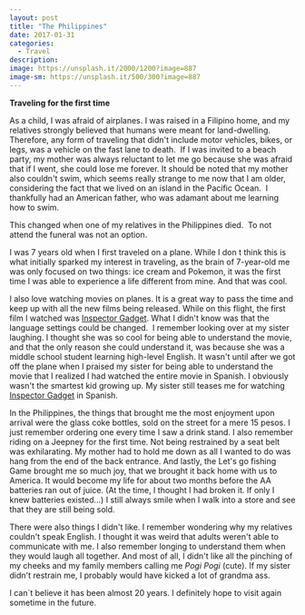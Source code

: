 ```yaml
---
layout: post
title: "The Philippines"
date: 2017-01-31
categories:
  - Travel
description: 
image: https://unsplash.it/2000/1200?image=887
image-sm: https://unsplash.it/500/300?image=887
---
```


<strong> Traveling for the first time </strong>

As a child, I was afraid of airplanes. I was raised in a Filipino home, and my relatives strongly believed that humans were meant for land-dwelling. Therefore, any form of traveling that didn't include motor vehicles, bikes, or legs, was a vehicle on the fast lane to death.  If I was invited to a beach party, my mother was always reluctant to let me go because she was afraid that if I went, she could lose me forever. It should be noted that my mother also couldn't swim, which seems really strange to me now that I am older, considering the fact that we lived on an island in the Pacific Ocean.  I thankfully had an American father, who was adamant about me learning how to swim.

This changed when one of my relatives in the Philippines died.  To not attend the funeral was not an option.

I was 7 years old when I first traveled on a plane. While I don t think this is what initially sparked my interest in traveling, as the brain of 7-year-old me was only focused on two things: ice cream and Pokemon, it was the first time I was able to experience a life different from mine. And that was cool.

I also love watching movies on planes. It is a great way to pass the time and keep up with all the new films being released. While on this flight, the first film I watched was <span style="text-decoration:underline;">Inspector Gadget</span>. What I didn't know was that the language settings could be changed.  I remember looking over at my sister laughing. I thought she was so cool for being able to understand the movie, and that the only reason she could understand it, was because she was a middle school student learning high-level English. It wasn't until after we got off the plane when I praised my sister for being able to understand the movie that I realized I had watched the entire movie in Spanish. I obviously wasn't the smartest kid growing up. My sister still teases me for watching <span style="text-decoration:underline;">Inspector Gadget</span> in Spanish.

In the Philippines, the things that brought me the most enjoyment upon arrival were the glass coke bottles, sold on the street for a mere 15 pesos. I just remember ordering one every time I saw a drink stand. I also remember riding on a Jeepney for the first time. Not being restrained by a seat belt was exhilarating. My mother had to hold me down as all I wanted to do was hang from the end of the back entrance. And lastly, the Let's go fishing Game brought me so much joy, that we brought it back home with us to America. It would become my life for about two months before the AA batteries ran out of juice. (At the time, I thought I had broken it. If only I knew batteries existed...) I still always smile when I walk into a store and see that they are still being sold.

There were also things I didn't like. I remember wondering why my relatives couldn't speak English. I thought it was weird that adults weren't able to communicate with me. I also remember longing to understand them when they would laugh all together. And most of all, I didn't like all the pinching of my cheeks and my family members calling me <em>Pogi Pogi</em> (cute). If my sister didn't restrain me, I probably would have kicked a lot of grandma ass.

I can`t believe it has been almost 20 years. I definitely hope to visit again sometime in the future.